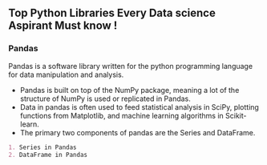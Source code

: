 ## Top Python Libraries Every Data science Aspirant Must know !


### Pandas

Pandas is a software library written for the python programming language for data manipulation and analysis.

- Pandas is built on top of the NumPy package, meaning a lot of the structure of NumPy is used or replicated in Pandas.
- Data in pandas is often used to feed statistical analysis in SciPy, plotting functions from Matplotlib, and machine learning algorithms in Scikit-learn.
- The primary two components of pandas are the Series and DataFrame.

```markdown
1. Series in Pandas
2. DataFrame in Pandas
```
